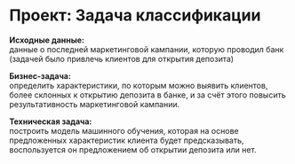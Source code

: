 # **Проект: Задача классификации**

**Исходные данные:**<br>
данные о последней маркетинговой кампании, которую проводил банк (задачей было привлечь клиентов для открытия депозита)

**Бизнес-задача:**<br>
 определить характеристики, по которым можно выявить клиентов, более склонных к открытию депозита в банке, и за счёт этого повысить результативность маркетинговой кампании.

**Техническая задача:**<br>
 построить модель машинного обучения, которая на основе предложенных характеристик клиента будет предсказывать, воспользуется он предложением об открытии депозита или нет.